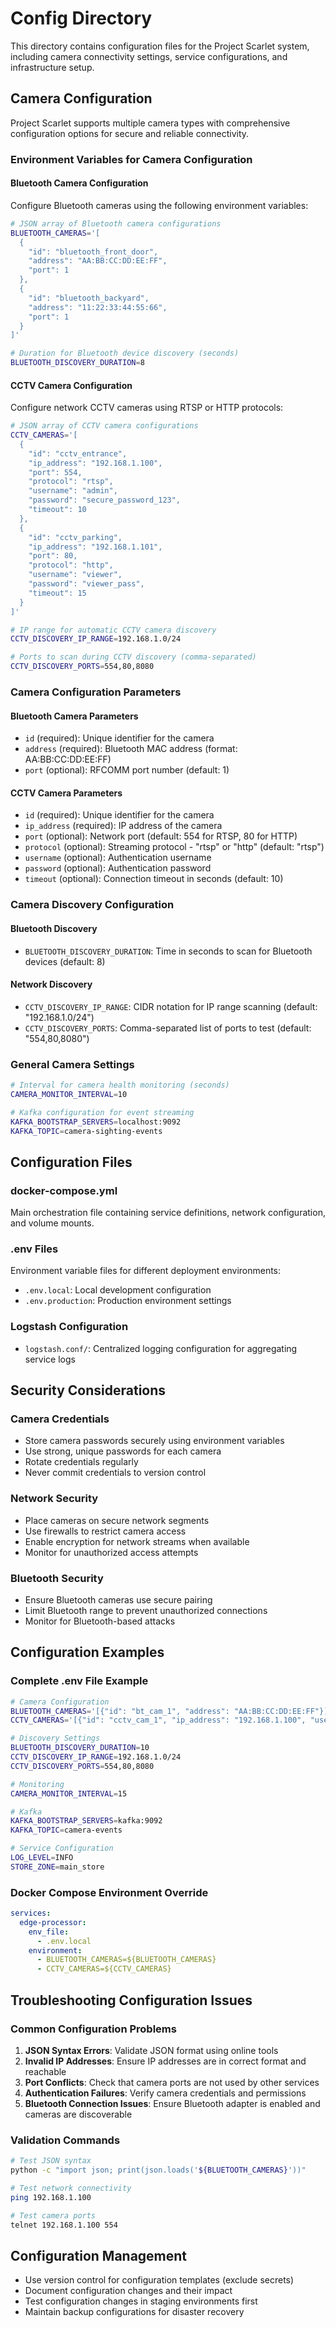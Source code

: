 # Config Directory

This directory contains configuration files for the Project Scarlet system, including camera connectivity settings, service configurations, and infrastructure setup.

## Camera Configuration

Project Scarlet supports multiple camera types with comprehensive configuration options for secure and reliable connectivity.

### Environment Variables for Camera Configuration

#### Bluetooth Camera Configuration

Configure Bluetooth cameras using the following environment variables:

```bash
# JSON array of Bluetooth camera configurations
BLUETOOTH_CAMERAS='[
  {
    "id": "bluetooth_front_door",
    "address": "AA:BB:CC:DD:EE:FF",
    "port": 1
  },
  {
    "id": "bluetooth_backyard",
    "address": "11:22:33:44:55:66",
    "port": 1
  }
]'

# Duration for Bluetooth device discovery (seconds)
BLUETOOTH_DISCOVERY_DURATION=8
```

#### CCTV Camera Configuration

Configure network CCTV cameras using RTSP or HTTP protocols:

```bash
# JSON array of CCTV camera configurations
CCTV_CAMERAS='[
  {
    "id": "cctv_entrance",
    "ip_address": "192.168.1.100",
    "port": 554,
    "protocol": "rtsp",
    "username": "admin",
    "password": "secure_password_123",
    "timeout": 10
  },
  {
    "id": "cctv_parking",
    "ip_address": "192.168.1.101",
    "port": 80,
    "protocol": "http",
    "username": "viewer",
    "password": "viewer_pass",
    "timeout": 15
  }
]'

# IP range for automatic CCTV camera discovery
CCTV_DISCOVERY_IP_RANGE=192.168.1.0/24

# Ports to scan during CCTV discovery (comma-separated)
CCTV_DISCOVERY_PORTS=554,80,8080
```

### Camera Configuration Parameters

#### Bluetooth Camera Parameters

- `id` (required): Unique identifier for the camera
- `address` (required): Bluetooth MAC address (format: AA:BB:CC:DD:EE:FF)
- `port` (optional): RFCOMM port number (default: 1)

#### CCTV Camera Parameters

- `id` (required): Unique identifier for the camera
- `ip_address` (required): IP address of the camera
- `port` (optional): Network port (default: 554 for RTSP, 80 for HTTP)
- `protocol` (optional): Streaming protocol - "rtsp" or "http" (default: "rtsp")
- `username` (optional): Authentication username
- `password` (optional): Authentication password
- `timeout` (optional): Connection timeout in seconds (default: 10)

### Camera Discovery Configuration

#### Bluetooth Discovery

- `BLUETOOTH_DISCOVERY_DURATION`: Time in seconds to scan for Bluetooth devices (default: 8)

#### Network Discovery

- `CCTV_DISCOVERY_IP_RANGE`: CIDR notation for IP range scanning (default: "192.168.1.0/24")
- `CCTV_DISCOVERY_PORTS`: Comma-separated list of ports to test (default: "554,80,8080")

### General Camera Settings

```bash
# Interval for camera health monitoring (seconds)
CAMERA_MONITOR_INTERVAL=10

# Kafka configuration for event streaming
KAFKA_BOOTSTRAP_SERVERS=localhost:9092
KAFKA_TOPIC=camera-sighting-events
```

## Configuration Files

### docker-compose.yml

Main orchestration file containing service definitions, network configuration, and volume mounts.

### .env Files

Environment variable files for different deployment environments:

- `.env.local`: Local development configuration
- `.env.production`: Production environment settings

### Logstash Configuration

- `logstash.conf/`: Centralized logging configuration for aggregating service logs

## Security Considerations

### Camera Credentials

- Store camera passwords securely using environment variables
- Use strong, unique passwords for each camera
- Rotate credentials regularly
- Never commit credentials to version control

### Network Security

- Place cameras on secure network segments
- Use firewalls to restrict camera access
- Enable encryption for network streams when available
- Monitor for unauthorized access attempts

### Bluetooth Security

- Ensure Bluetooth cameras use secure pairing
- Limit Bluetooth range to prevent unauthorized connections
- Monitor for Bluetooth-based attacks

## Configuration Examples

### Complete .env File Example

```bash
# Camera Configuration
BLUETOOTH_CAMERAS='[{"id": "bt_cam_1", "address": "AA:BB:CC:DD:EE:FF"}]'
CCTV_CAMERAS='[{"id": "cctv_cam_1", "ip_address": "192.168.1.100", "username": "admin", "password": "secure_pass"}]'

# Discovery Settings
BLUETOOTH_DISCOVERY_DURATION=10
CCTV_DISCOVERY_IP_RANGE=192.168.1.0/24
CCTV_DISCOVERY_PORTS=554,80,8080

# Monitoring
CAMERA_MONITOR_INTERVAL=15

# Kafka
KAFKA_BOOTSTRAP_SERVERS=kafka:9092
KAFKA_TOPIC=camera-events

# Service Configuration
LOG_LEVEL=INFO
STORE_ZONE=main_store
```

### Docker Compose Environment Override

```yaml
services:
  edge-processor:
    env_file:
      - .env.local
    environment:
      - BLUETOOTH_CAMERAS=${BLUETOOTH_CAMERAS}
      - CCTV_CAMERAS=${CCTV_CAMERAS}
```

## Troubleshooting Configuration Issues

### Common Configuration Problems

1. **JSON Syntax Errors**: Validate JSON format using online tools
2. **Invalid IP Addresses**: Ensure IP addresses are in correct format and reachable
3. **Port Conflicts**: Check that camera ports are not used by other services
4. **Authentication Failures**: Verify camera credentials and permissions
5. **Bluetooth Connection Issues**: Ensure Bluetooth adapter is enabled and cameras are discoverable

### Validation Commands

```bash
# Test JSON syntax
python -c "import json; print(json.loads('${BLUETOOTH_CAMERAS}'))"

# Test network connectivity
ping 192.168.1.100

# Test camera ports
telnet 192.168.1.100 554
```

## Configuration Management

- Use version control for configuration templates (exclude secrets)
- Document configuration changes and their impact
- Test configuration changes in staging environments first
- Maintain backup configurations for disaster recovery